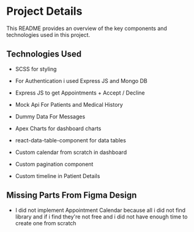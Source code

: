 # Project Details

This README provides an overview of the key components and technologies used in this project.

## Technologies Used

- SCSS for styling

- For Authentication i used Express JS and Mongo DB
- Express JS to get Appointments + Accept / Decline
- Mock Api For Patients and Medical History
- Dummy Data For Messages

- Apex Charts for dashboard charts
- react-data-table-component for data tables

- Custom calendar from scratch in dashboard
- Custom pagination component
- Custom timeline in Patient Details

## Missing Parts From Figma Design

- I did not implement Appointment Calendar because all i did not find library and if i find they're not free and i did not have enough time to create one from scratch
